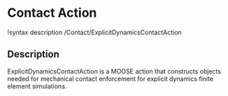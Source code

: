 # Contact Action

!syntax description /Contact/ExplicitDynamicsContactAction

## Description

ExplicitDynamicsContactAction is a MOOSE action that constructs objects needed for mechanical contact enforcement for explicit dynamics finite element simulations.

